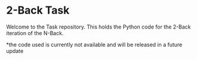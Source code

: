 # 2-Back Task
Welcome to the Task repository. This holds the Python code for the 2-Back iteration of the N-Back.

*the code used is currently not available and will be released in a future update